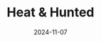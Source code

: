 --- 
title: Heat & Hunted
linkTitle: Heat
type: docs     
weight: 500 
description: Not everything is consequence free...
date: 2024-11-07
lastmod: 2024-11-07 
categories:
  - rules
collections:
  - irl  
--- 